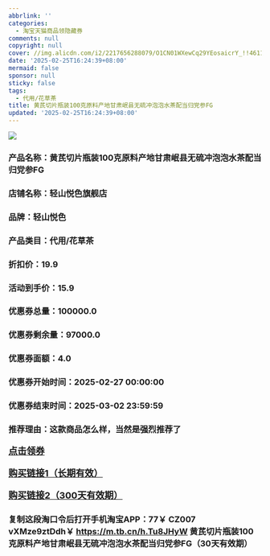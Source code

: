```yaml
---
abbrlink: ''
categories:
  - 淘宝天猫商品领隐藏券
comments: null
copyright: null
cover: //img.alicdn.com/i2/2217656288079/O1CN01WXewCq29YEosaicrY_!!4611686018427380559-0-item_pic.jpg
date: '2025-02-25T16:24:39+08:00'
mermaid: false
sponsor: null
sticky: false
tags:
  - 代用/花草茶
title: 黄芪切片瓶装100克原料产地甘肃岷县无硫冲泡泡水茶配当归党参FG
updated: '2025-02-25T16:24:39+08:00'
--- 
```


![](//img.alicdn.com/i2/2217656288079/O1CN01WXewCq29YEosaicrY_!!4611686018427380559-0-item_pic.jpg)

### 产品名称：黄芪切片瓶装100克原料产地甘肃岷县无硫冲泡泡水茶配当归党参FG
### 店铺名称：轻山悦色旗舰店
### 品牌：轻山悦色
### 产品类目：代用/花草茶
### 折扣价：19.9
### 活动到手价：15.9
### 优惠券总量：100000.0
### 优惠券剩余量：97000.0
### 优惠券面额：4.0
### 优惠券开始时间：2025-02-27 00:00:00	
### 优惠券结束时间：2025-03-02 23:59:59	
### 推荐理由：这款商品怎么样，当然是强烈推荐了

<p style="font-size: 18px; font-weight: bold;">
  <a href="https://uland.taobao.com/coupon/edetail?e=bEJb%2Bjs5BbSlhHvvyUNXZfh8CuWt5YH5OVuOuRD5gLJMmdsrkidbOWBzzpT26idJPk6jJMxqVj2EXnM88B2rkxu3ViNFGGp4txyzoz8n0JFsn1C%2BahrSbz1NN6oTfwQPRSHvQe2jOLZ9pbNCYX0I%2BPP%2BWUTgK%2F%2B0I%2BtaUgbudUxA%2B536asYsLWVfKa%2BhVnNDfZ1UgVL74b06tENTo%2B9eaJjB6TX2HR3QQ5WKStDdyeTLAJho1Tgm24y1rRo98IyIzxHHRjXbSzC3GXpSbfs48iCAYEL9Gfzm%2Bcnhl8ClBp1IrMhJOfl%2BK23fp6gzMBZYfY7Ktdyt7%2BSyHVvYwF84GiUzVkkdwsIm&traceId=0b0d7bc517407225632653497d12f7&union_lens=lensId%3AOPT%401740722564%402132da6c_0e16_1954b266d03_11fc%4001%40eyJmbG9vcklkIjo3MzM1NH0ie" target="_blank">点击领券</a>
</p>
<p style="font-size: 18px; font-weight: bold;">
  <a href="https://s.click.taobao.com/t?e=m%3D2%26s%3DMiSmsdqVWkBw4vFB6t2Z2ueEDrYVVa64K7Vc7tFgwiHjf2vlNIV67k2Uw6Vjz9mVxlg8LvO%2Bev%2F3ID%2FV1RqsF4wnCJeELi4I%2FIEn%2BS1IjHAB0ghlTd7WlZVm%2FOAUUFw71qrpxiwMoCNxc1AtbZGVS7K2IOQKhCllq3o3mJ6SIFTNEPXytV9ALoS4zvCRUrquDQ2GNmSMQQH3WR4zaYhJl1Edmxk0x9sY8e0OjIU7oSIMQZauBTzyoyzNhRD%2BYze5FvvsUw7596mPgysBSxHfUOXVLEPDWL24%2FufIeaShmLvWGPPZ03CRxMWM3Ghp5wPYhVsVvFkoTZjGDmntuH4VtA%3D%3D" target="_blank">购买链接1（长期有效）</a>
</p>
<p style="font-size: 18px; font-weight: bold;">
  <a href="https://s.click.taobao.com/ICGMRYs" target="_blank">购买链接2（300天有效期）</a>
</p>

### 复制这段淘口令后打开手机淘宝APP：77￥ CZ007 vXMze9ztDdh￥ https://m.tb.cn/h.Tu8JHyW  黄芪切片瓶装100克原料产地甘肃岷县无硫冲泡泡水茶配当归党参FG（30天有效期）

